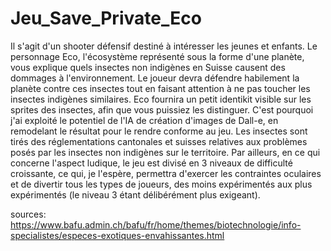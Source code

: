 # Jeu_Save_Private_Eco

​Il s'agit d'un shooter défensif destiné à intéresser les jeunes et enfants.  Le personnage Eco, l'écosystème représenté sous la forme d'une planète, vous explique quels insectes non indigènes en Suisse causent des dommages à l'environnement. Le joueur devra défendre habilement la planète contre ces insectes tout en faisant attention à ne pas toucher les insectes indigènes similaires. Eco fournira un petit identikit visible sur les sprites des insectes, afin que vous puissiez les distinguer. C'est pourquoi j'ai exploité le potentiel de l'IA de création d'images de Dall-e, en remodelant le résultat pour le rendre conforme au jeu. Les insectes sont tirés des réglementations cantonales et suisses relatives aux problèmes posés par les insectes non indigènes sur le territoire. Par ailleurs, en ce qui concerne l'aspect ludique, le jeu est divisé en 3 niveaux de difficulté croissante, ce qui, je l'espère, permettra d'exercer les contraintes oculaires et de divertir tous les types de joueurs, des moins expérimentés aux plus expérimentés (le niveau 3 étant délibérément plus exigeant).

sources: [https://www.bafu.admin.ch/bafu/fr/home/themes/biotechnologie/info-specialistes/especes-exotiques-envahissantes.html 
](https://www.bafu.admin.ch/bafu/fr/home/themes/biotechnologie/info-specialistes/especes-exotiques-envahissantes.html)
